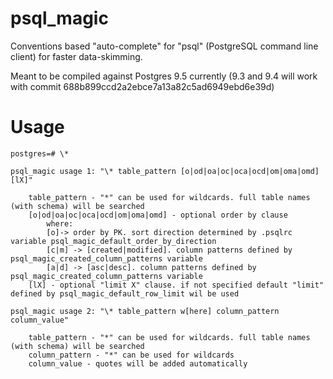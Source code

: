 psql_magic
==========

Conventions based "auto-complete" for "psql" (PostgreSQL command line client) for faster data-skimming.

Meant to be compiled against Postgres 9.5 currently (9.3 and 9.4 will work with commit 688b899ccd2a2ebce7a13a82c5ad6949ebd6e39d)

Usage
==========


```
postgres=# \*

psql_magic usage 1: "\* table_pattern [o|od|oa|oc|oca|ocd|om|oma|omd] [lX]"

	table_pattern - "*" can be used for wildcards. full table names (with schema) will be searched
	[o|od|oa|oc|oca|ocd|om|oma|omd] - optional order by clause
		where:
		[o]-> order by PK. sort direction determined by .psqlrc variable psql_magic_default_order_by_direction
		[c|m] -> [created|modified]. column patterns defined by psql_magic_created_column_patterns variable 
		[a|d] -> [asc|desc]. column patterns defined by psql_magic_created_column_patterns variable 
	[lX] - optional "limit X" clause. if not specified default "limit" defined by psql_magic_default_row_limit wil be used

psql_magic usage 2: "\* table_pattern w[here] column_pattern column_value"

	table_pattern - "*" can be used for wildcards. full table names (with schema) will be searched
	column_pattern - "*" can be used for wildcards
	column_value - quotes will be added automatically

```
